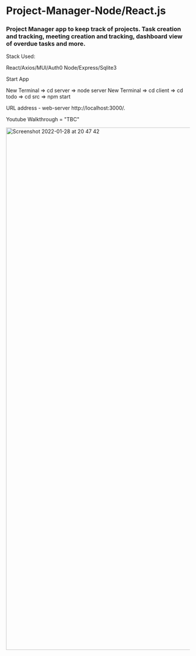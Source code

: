 # Project-Manager-Node/React.js

### Project Manager app to keep track of projects. Task creation and tracking, meeting creation and tracking, dashboard view of overdue tasks and more. 

Stack Used:

React/Axios/MUI/Auth0
Node/Express/Sqlite3

Start App

New Terminal => cd server => node server
New Terminal => cd client => cd todo => cd src => npm start

URL address - web-server http://localhost:3000/. 

Youtube Walkthrough = "TBC"

<img width="1427" alt="Screenshot 2022-01-28 at 20 47 42" src="https://user-images.githubusercontent.com/78685641/151619576-ac155b8a-039e-4104-94b9-eff68217e107.png">

